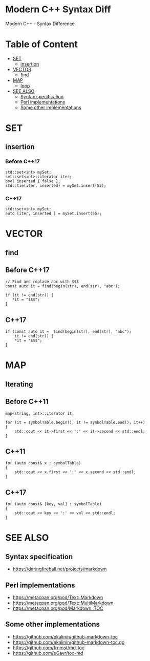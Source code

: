 # Modern C++ Syntax Diff

Modern C++ - Syntax Difference

<!-- md-cpp-begin -->
# Table of Content
* [SET](#std-set)
  * [insertion](#std-set-insert)
* [VECTOR](#std-vector)
  * [find](#std-vector-find)
* [MAP](#std-map)
  * [loop](#std-map-loop)   
* [SEE ALSO](#see-also)
  * [Syntax specification](#syntax-specification)
  * [Perl implementations](#perl-implementations)
  * [Some other implementations](#some-other-implementations)
<!-- md-cpp-end -->

# SET

## insertion
### Before C++17
<!---code: --->

```
std::set<int> mySet;
set::set<int>::iterator iter;
bool inserted { false };
std::tie(iter, inserted) = mySet.insert(55);
```
### C++17
<!---code: --->

```
std::set<int> mySet;
auto [iter, inserted ] = mySet.insert(55);
```
# VECTOR
## find
## Before C++17
<!---code: --->

```
// Find and replace abc with $$$
const auto it = find(begin(str), end(str), "abc");
 
if (it != end(str)) {
   *it = "$$$";
}
```
## C++17
<!---code: --->

```
if (const auto it =  find(begin(str), end(str), "abc");
    it != end(str)) {
    *it = "$$$";
}
```

# MAP
## Iterating
## Before C++11
<!---code: --->

```
map<string, int>::iterator it;

for (it = symbolTable.begin(); it != symbolTable.end(); it++)
{
    std::cout << it->first << ':' << it->second << std::endl;
}
```
## C++11
<!---code: --->

```
for (auto const& x : symbolTable)
{
    std::cout << x.first << ':' << x.second << std::endl;
}
```
## C++17
<!---code: --->

```
for (auto const& [key, val] : symbolTable)
{
    std::cout << key << ':' << val << std::endl;
}
```

# SEE ALSO

## Syntax specification

* https://daringfireball.net/projects/markdown

## Perl implementations

* https://metacpan.org/pod/Text::Markdown
* https://metacpan.org/pod/Text::MultiMarkdown
* https://metacpan.org/pod/Markdown::TOC

## Some other implementations

* https://github.com/ekalinin/github-markdown-toc
* https://github.com/ekalinin/github-markdown-toc.go
* https://github.com/frnmst/md-toc
* https://github.com/eGavr/toc-md
